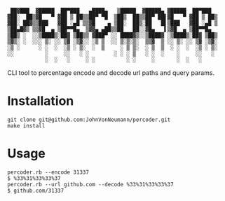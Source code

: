 ```
 ██▓███  ▓█████  ██▀███   ▄████▄   ▒█████  ▓█████▄ ▓█████  ██▀███
▓██░  ██▒▓█   ▀ ▓██ ▒ ██▒▒██▀ ▀█  ▒██▒  ██▒▒██▀ ██▌▓█   ▀ ▓██ ▒ ██▒
▓██░ ██▓▒▒███   ▓██ ░▄█ ▒▒▓█    ▄ ▒██░  ██▒░██   █▌▒███   ▓██ ░▄█ ▒
▒██▄█▓▒ ▒▒▓█  ▄ ▒██▀▀█▄  ▒▓▓▄ ▄██▒▒██   ██░░▓█▄   ▌▒▓█  ▄ ▒██▀▀█▄
▒██▒ ░  ░░▒████▒░██▓ ▒██▒▒ ▓███▀ ░░ ████▓▒░░▒████▓ ░▒████▒░██▓ ▒██▒
▒▓▒░ ░  ░░░ ▒░ ░░ ▒▓ ░▒▓░░ ░▒ ▒  ░░ ▒░▒░▒░  ▒▒▓  ▒ ░░ ▒░ ░░ ▒▓ ░▒▓░
░▒ ░      ░ ░  ░  ░▒ ░ ▒░  ░  ▒     ░ ▒ ▒░  ░ ▒  ▒  ░ ░  ░  ░▒ ░ ▒░
░░          ░     ░░   ░ ░        ░ ░ ░ ▒   ░ ░  ░    ░     ░░   ░
            ░  ░   ░     ░ ░          ░ ░     ░       ░  ░   ░
```

CLI tool to percentage encode and decode url paths and query params.

# Installation

	git clone git@github.com:JohnVonNeumann/percoder.git
	make install

# Usage

	percoder.rb --encode 31337
	$ %33%31%33%33%37
	percoder.rb --url github.com --decode %33%31%33%33%37
	$ github.com/31337

